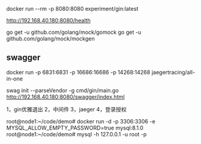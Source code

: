 
docker run --rm -p 8080:8080 experiment/gin:latest

http://192.168.40.180:8080/health


go get -u github.com/golang/mock/gomock
go get -u github.com/golang/mock/mockgen


## swagger

docker run -p 6831:6831 -p 16686:16686 -p 14268:14268 jaegertracing/all-in-one

swag init --parseVendor -g cmd/gin/main.go
http://192.168.40.180:8080/swagger/index.html



1，gin优雅退出
2，中间件
3，jaeger
4，登录授权


root@node1:~/code/demo# docker run -d -p 3306:3306 -e MYSQL_ALLOW_EMPTY_PASSWORD=true mysql:8.1.0
root@node1:~/code/demo# mysql -h 127.0.0.1 -u root -p

